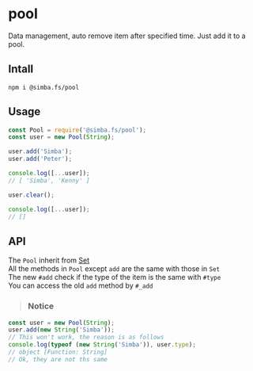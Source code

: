# pool
Data management, auto remove item after specified time. Just add it to a pool.

## Intall
```
npm i @simba.fs/pool
```

## Usage
```js
const Pool = require('@simba.fs/pool');
const user = new Pool(String);

user.add('Simba');
user.add('Peter');

console.log([...user]);
// [ 'Simba', 'Kenny' ]

user.clear();

console.log([...user]);
// []
```

## API
The `Pool` inherit from [Set](https://developer.mozilla.org/zh-TW/docs/Web/JavaScript/Reference/Global_Objects/Set)  
All the methods in `Pool` except `add` are the same with those in `Set`  
The new `#add` check if the type of the item is the same with `#type`  
You can access the old `add` method by `#_add`  

> ### Notice
```js
const user = new Pool(String);
user.add(new String('Simba'));
// This won't work, the reason is as follows
console.log(typeof (new String('Simba')), user.type);
// object [Function: String]
// Ok, they are not ths same
```

